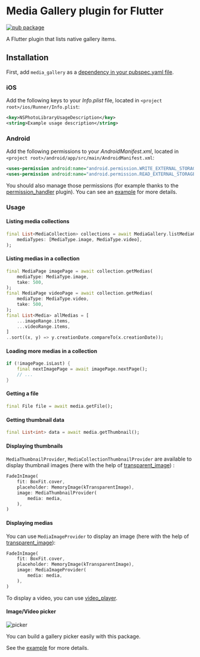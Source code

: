 # Media Gallery plugin for Flutter

[![pub package](https://img.shields.io/pub/v/media_gallery2.svg)](https://pub.dartlang.org/packages/media_gallery2)

A Flutter plugin that lists native gallery items.

## Installation

First, add `media_gallery` as a [dependency in your pubspec.yaml file](https://flutter.io/platform-plugins/).

### iOS

Add the following keys to your _Info.plist_ file, located in `<project root>/ios/Runner/Info.plist`:

```xml
<key>NSPhotoLibraryUsageDescription</key>
<string>Example usage description</string>
```

### Android

Add the following permissions to your _AndroidManifest.xml_, located in `<project root>/android/app/src/main/AndroidManifest.xml`:

```xml
<uses-permission android:name="android.permission.WRITE_EXTERNAL_STORAGE" />
<uses-permission android:name="android.permission.READ_EXTERNAL_STORAGE" />
```

You should also manage those permissions (for example thanks to the [permission_handler](https://pub.dev/packages/permission_handler) plugin). You can see an [example](example) for more details.

### Usage

#### Listing media collections

``` dart
final List<MediaCollection> collections = await MediaGallery.listMediaCollections(
    mediaTypes: [MediaType.image, MediaType.video],
);
```

#### Listing medias in a collection

``` dart
final MediaPage imagePage = await collection.getMedias(
    mediaType: MediaType.image,
    take: 500,
);
final MediaPage videoPage = await collection.getMedias(
    mediaType: MediaType.video,
    take: 500,
);
final List<Media> allMedias = [
    ...imageRange.items,
    ...videoRange.items,
]
..sort((x, y) => y.creationDate.compareTo(x.creationDate));
```

#### Loading more medias in a collection

```dart
if (!imagePage.isLast) {
    final nextImagePage = await imagePage.nextPage();
    // ...
}
```

#### Getting a file

```dart
final File file = await media.getFile();
```

#### Getting thumbnail data

```dart
final List<int> data = await media.getThumbnail();
```

#### Displaying thumbnails

`MediaThumbnailProvider`, `MediaCollectionThumbnailProvider` are available to display thumbnail images (here with the help of [transparent_image](https://pub.dev/packages/transparent_image)) :

```dart
FadeInImage(
    fit: BoxFit.cover,
    placeholder: MemoryImage(kTransparentImage),
    image: MediaThumbnailProvider(
        media: media,
    ),
)
```

#### Displaying medias

You can use `MediaImageProvider` to display an image (here with the help of [transparent_image](https://pub.dev/packages/transparent_image)):

```dart
FadeInImage(
    fit: BoxFit.cover,
    placeholder: MemoryImage(kTransparentImage),
    image: MediaImageProvider(
        media: media,
    ),
)
```

To display a video, you can use [video_player](https://pub.dev/packages/video_player).

#### Image/Video picker

![picker](doc/picker.png)

You can build a gallery picker easily with this package.

See the [example](example) for more details.
